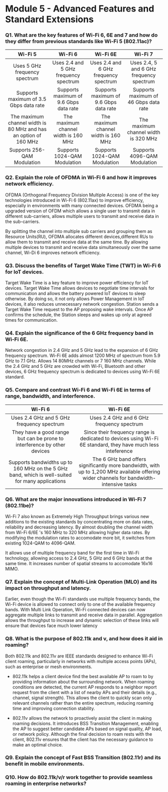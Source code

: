 # Module 5 - Advanced Features and Standard Extensions

### Q1. What are the key features of Wi-Fi 6, 6E and 7 and how do they differ from previous standards like Wi-Fi 5 (802.11ac)?
| **Wi-Fi 5** |**Wi-Fi 6** |	**Wi-Fi 6E**	| **Wi-Fi 7** |
|  :---:  |  :---:  |  :---:    |  :---:  |
| Uses 5 GHz frequency spectrum | Uses 2.4 and 5 GHz frequency spectrum | Uses 2.4 and 6 GHz frequency spectrum | Uses 2.4, 5 and 6 GHz frequency spectrum |
| Supports maximum of 3.5 Gbps data rate | Supports maximum of 9.6 Gbps data rate | Supports maximum of 9.6 Gbps data rate | Supports maximum of 46 Gbps data rate |
| The maximum channel width is 80 MHz and has an option of 160 MHz | The maximum channel width is 160 MHz | The maximum channel width is 160 MHz | The maximum channel width is 320 MHz |
| Supports 256-QAM Modulation |	Supports 1024-QAM Modulation | Supports 1024-QAM Modulation | Supports 4096-QAM Modulation |

### Q2. Explain the role of OFDMA in Wi-Fi 6 and how it improves network efficiency.
OFDMA (Orthogonal Frequency Division Multiple Access) is one of the key technologies introduced in Wi-Fi 6 (802.11ax) to improve efficiency, especially in environments with many connected devices. OFDMA being a upgraded version of OFDM which allows a single user to transmit data in different sub-carriers, allows multiple users to transmit and receive data in the sub-carriers.

By splitting the channel into multiple sub carriers and grouping them as Resource Units(RU), OFDMA allocates different devices,different RUs to allow them to transmit and receive data at the same time. By allowing multiple devices to transmit and receive data simultaneously over the same channel, Wi-Di 6 improves network efficiency.

### Q3. Discuss the benefits of Target Wake Time (TWT) in Wi-Fi 6 for IoT devices.
Target Wake Time is a key feature to improve power efficiency for IoT devices. Target Wake Time allows devices to negotiate time intervals for communication and allows the battery powered IoT devices to sleep otherwise. By doing so, it not only allows Power Management in IoT devices, it also reduces unnecessary network congestion. Station sends a Target Wake Time request to the AP proposing wake intervals. Once AP confirms the schedule, the Station sleeps and wakes up only at agreed times for communication.

### Q4. Explain the significance of the 6 GHz frequency band in Wi-Fi 6E.
Network congestion in 2.4 GHz and 5 GHz lead to the expansion of 6 GHz frequency spectrum. Wi-Fi 6E adds almost 1200 MHz of spectrum from 5.9 GHz to 7.1 GHz. Allows 14 80MHz channels or 7 160 MHz channels. While the 2.4 GHz and 5 GHz are crowded with Wi-Fi, Bluetooth and other devices, 6 GHz frequency spectrum is dedicated to devices using Wi-Fi 6E standard. 

### Q5. Compare and contrast Wi-Fi 6 and Wi-Fi 6E in terms of range, bandwidth, and interference.
| **Wi-Fi 6** | **Wi-Fi 6E** |
|    :---:    |     :---:    |
| Uses 2.4 GHz and 5 GHz frequency spectrum | Uses 2.4 GHz and 6 GHz frequency spectrum |
| They have a good range but can be prone to interference by other devices | Since their frequency range is dedicated to devices using Wi-Fi 6E standard, they have much less inteference |
| Supports bandwidths up to 160 MHz on the 5 GHz band, which is well-suited for many applications | The 6 GHz band offers significantly more bandwidth, with up to 1,200 MHz available offering wider channels for bandwidth-intensive tasks | 

### Q6. What are the major innovations introduced in Wi-Fi 7 (802.11be)?
Wi-Fi 7 also known as Extremely High Throughput brings various new additions to the existing standards by concentrating more on data rates, reliability and decreasing latency. By almost doubling the channel width from Wi-Fi 6/6E 's 160 MHz to 320 MHz allowing higher data rates. By modifying the modulation rates to accomodate more bit, it switches from existing 1024-QAM to 4096-QAM.

It allows use of multiple frequency band for the first time in Wi-Fi technology, allowing access to 2.4 GHz, 5 GHz and 6 GHz bands at the same time. It increases number of spatial streams to accomodate 16x16 MIMO.

### Q7. Explain the concept of Multi-Link Operation (MLO) and its impact on throughput and latency.
Earlier, even though the Wi-Fi standards use multiple frequency bands, the Wi-Fi device is allowed to connect only to one of the available frequency bands. With Multi Link Operation, Wi-Fi connected devices can now aggregate multiple links to transmit and receive data in parallel. Aggregation allows the throughput to increase and dynamic selection of these links will ensure that devices face much lower latency

### Q8. What is the purpose of 802.11k and v, and how does it aid in roaming?
Both 802.11k and 802.11v are IEEE standards designed to enhance Wi-Fi client roaming, particularly in networks with multiple access points (APs), such as enterprise or mesh environments.

- 802.11k helps a client device find the best available AP to roam to by providing information about the surrounding network. When roaming conditions are detected, the current AP responds to a neighbor report request from the client with a list of nearby APs and their details (e.g., channel, signal strength). This allows the client to quickly scan only relevant channels rather than the entire spectrum, reducing roaming time and improving connection stability.

- 802.11v allows the network to proactively assist the client in making roaming decisions. It introduces BSS Transition Management, enabling the AP to suggest better candidate APs based on signal quality, AP load, or network policy. Although the final decision to roam rests with the client, 802.11v ensures that the client has the necessary guidance to make an optimal choice.
### Q9. Explain the concept of Fast BSS Transition (802.11r) and its benefit in mobile environments.


### Q10. How do 802.11k/v/r work together to provide seamless roaming in enterprise networks?
